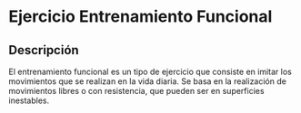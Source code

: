 # Ejercicio Entrenamiento Funcional

## Descripción
El entrenamiento funcional es un tipo de ejercicio que consiste en imitar los movimientos que se realizan en la vida diaria. Se basa en la realización de movimientos libres o con resistencia, que pueden ser en superficies inestables. 